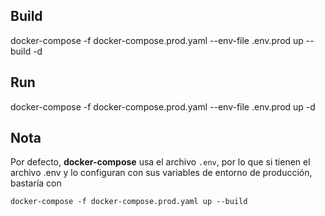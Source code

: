 ## Build

docker-compose -f docker-compose.prod.yaml --env-file .env.prod up --build -d

## Run

docker-compose -f docker-compose.prod.yaml --env-file .env.prod up -d

## Nota

Por defecto, **docker-compose** usa el archivo `.env`, por lo que si tienen el archivo .env y lo configuran con sus variables de entorno de producción, bastaría con

```
docker-compose -f docker-compose.prod.yaml up --build
```
